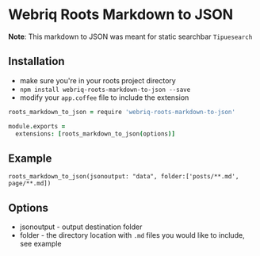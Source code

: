 # Webriq Roots Markdown to JSON

**Note**: This markdown to JSON was meant for static searchbar `Tipuesearch`

## Installation

  *  make sure you're in your roots project directory
  *  `npm install webriq-roots-markdown-to-json --save`
  *  modify your `app.coffee` file to include the extension


   ```coffee
   roots_markdown_to_json = require 'webriq-roots-markdown-to-json'

   module.exports =
     extensions: [roots_markdown_to_json(options)]
   ```
## Example

  ````
  roots_markdown_to_json(jsonoutput: "data", folder:['posts/**.md', page/**.md])

  ````

## Options

  * jsonoutput - output destination folder
  * folder - the directory location with `.md` files you would like to include, see example


